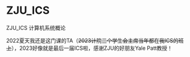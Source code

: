 # ZJU_ICS
ZJU_ICS 计算机系统概论

2022夏天我还是这门课的TA（~~2023计院三个学生会主席当年都在我ICS的班上~~），2023好像就是最后一届ICS啦，感谢ZJU的好朋友Yale Patt教授！

